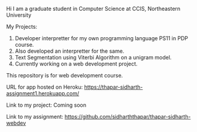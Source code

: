 Hi I am a graduate student in Computer Science at CCIS, Northeastern University

My Projects: 
1. Developer interpretter for my own programming language PS11 in PDP course.
2. Also developed an interpretter for the same.
3. Text Segmentation using Viterbi Algorithm on a unigram model.
4. Currently working on a web development project. 


This repository is for web development course.

URL for app hosted on Heroku: https://thapar-sidharth-assignment1.herokuapp.com/

Link to my project: Coming soon

Link to my assignment: https://github.com/sidharththapar/thapar-sidharth-webdev
